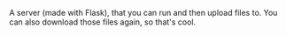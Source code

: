A server (made with Flask), that you can run and then upload files to.
You can also download those files again, so that's cool.
